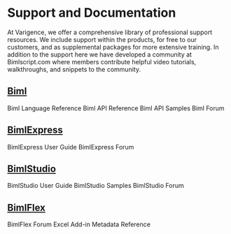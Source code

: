 # Support and Documentation

At Varigence, we offer a comprehensive library of professional support resources. We include support within the products, for free to our customers, and as supplemental packages for more extensive training. In addition to the support here we have developed a community at Bimlscript.com where members contribute helpful video tutorials, walkthroughs, and snippets to the community.

## [Biml](biml/index.md)

Biml Language Reference
Biml API Reference
Biml API Samples
Biml Forum

## [BimlExpress](bimlexpress/index.md)

BimlExpress User Guide
BimlExpress Forum

## [BimlStudio](bimlstudio/index.md)

BimlStudio User Guide
BimlStudio Samples
BimlStudio Forum

## [BimlFlex](bimlflex/index.md)

BimlFlex Forum
Excel Add-in
Metadata Reference